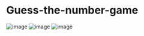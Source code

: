 # Guess-the-number-game
![image](https://user-images.githubusercontent.com/85727822/153233697-60198a13-c93b-453e-b9a0-e9e612569106.png)
![image](https://user-images.githubusercontent.com/85727822/153233774-1d36cd30-fb65-4058-ae34-634a1344906c.png)
![image](https://user-images.githubusercontent.com/85727822/153233610-9356e69e-17b7-4a36-85fc-5e73feae9012.png)
